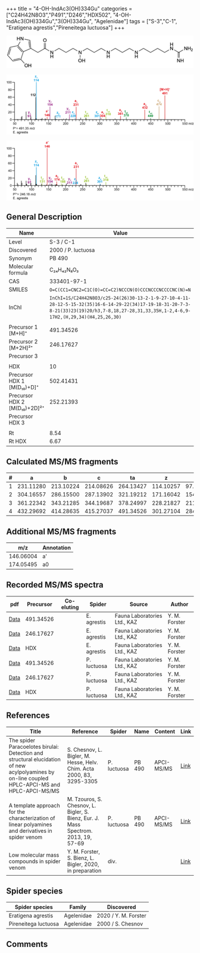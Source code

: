 +++
title = "4-OH-IndAc3(OH)334Gu"
categories = ["C24H42N8O3","P491","D246","HDX502",
"4-OH-IndAc3(OH)334Gu","3(OH)334Gu",
"Agelenidae"]
tags = ["S-3","C-1",
"Eratigena agrestis","Pireneitega luctuosa"]
+++

![](/img/4-OH-IndAc3(OH)334Gu.png)

![](/img_MSMS/491_4-OH-IndAc3(OH)334Gu_Ea.png?classes=border)

![](/img_MSMS/491_4-OH-IndAc3(OH)334Gu_Ea_2.png?classes=border)

## General Description

| Name                         | Value              |
|------------------------------|--------------------|
| Level                        | S-3 / C-1          |
| Discovered                   | 2000 / P. luctuosa |
| Synonym                      | PB 490             |
| Molecular formula            | C₂₄H₄₂N₈O₃         |
| CAS                          | 333401-97-1        |
| SMILES | `O=C(CC1=CNC2=C1C(O)=CC=C2)NCCCN(O)CCCNCCCNCCCCNC(N)=N`  |
| InChI  | `InChI=1S/C24H42N8O3/c25-24(26)30-13-2-1-9-27-10-4-11-28-12-5-15-32(35)16-6-14-29-22(34)17-19-18-31-20-7-3-8-21(33)23(19)20/h3,7-8,18,27-28,31,33,35H,1-2,4-6,9-17H2,(H,29,34)(H4,25,26,30)`  |
|                              |                    |
| Precursor 1 [M+H]⁺           | 491.34526          |
| Precursor 2 [M+2H]²⁺         | 246.17627          |
| Precursor 3                  |                    |
|                              |                    |
| HDX                          | 10                 |
| Precursor HDX 1 [M(D₁₀)+D]⁺   | 502.41431          |
| Precursor HDX 2 [M(D₁₀)+2D]²⁺ | 252.21393          |
| Precursor HDX 3              |                    |
|                              |                    |
| Rt                           | 8.54                   |
| Rt HDX                       | 6.67                   |

## Calculated MS/MS fragments

| # | a         | b         | c         | ta        | z         | y         | tz        |
|---|-----------|-----------|-----------|-----------|-----------|-----------|-----------|
| 1 | 231.11280 | 213.10224 | 214.08626 | 264.13427 | 114.10257 | 97.07602 | 131.12912 |
| 2 | 304.16557 | 286.15500 | 287.13902 | 321.19212 | 171.16042 | 154.13387 | 188.18697 |
| 3 | 361.22342 | 343.21285 | 344.19687 | 378.24997 | 228.21827 | 211.19172 | 261.23974 |
| 4 | 432.29692 | 414.28635 | 415.27037 | 491.34526 | 301.27104 | 284.24449 | 318.29759 |

## Additional MS/MS fragments

| m/z | Annotation |
|-----|------------|
| 146.06004    | a'   |
| 174.05495    | a0   |

## Recorded MS/MS spectra

| pdf | Precursor | Co-eluting | Spider | Source | Author |
|-----|-----------|------------|--------|--------|--------|
| [Data](/pdf/E-agrestis/491_4-OH-IndAc3(OH)334Gu_Ea.pdf) | 491.34526 |            | E. agrestis | Fauna Laboratories Ltd., KAZ | Y. M. Forster |
| [Data](/pdf/E-agrestis/491_4-OH-IndAc3(OH)334Gu_Ea_2.pdf) | 246.17627 |            | E. agrestis | Fauna Laboratories Ltd., KAZ | Y. M. Forster |
| [Data](/pdf/E-agrestis/491_4-OH-IndAc3(OH)334Gu_Ea_HDX.pdf) | HDX |            | E. agrestis | Fauna Laboratories Ltd., KAZ | Y. M. Forster |
| [Data](/pdf/P-luctuosa/491_4-OH-IndAc3(OH)334Gu_Pl.pdf) | 491.34526 |           | P. luctuosa | Fauna Laboratories Ltd., KAZ | Y. M. Forster |
| [Data](/pdf/P-luctuosa/491_4-OH-IndAc3(OH)334Gu_Pl_2.pdf) | 246.17627 |           | P. luctuosa | Fauna Laboratories Ltd., KAZ | Y. M. Forster |
| [Data](/pdf/P-luctuosa/491_4-OH-IndAc3(OH)334Gu_Pl_HDX.pdf) | HDX |           | P. luctuosa | Fauna Laboratories Ltd., KAZ | Y. M. Forster |

## References

| Title                                                                                                                                           | Reference                                                                           | Spider      | Name   | Content    | Link                                                                                                                           |
|-------------------------------------------------------------------------------------------------------------------------------------------------|-------------------------------------------------------------------------------------|-------------|--------|------------|--------------------------------------------------------------------------------------------------------------------------------|
| The spider Paracoelotes birulai: Detection and structural elucidation of new acylpolyamines by on-line coupled HPLC-APCI-MS and HPLC-APCI-MS/MS | S. Chesnov, L. Bigler, M. Hesse, Helv. Chim. Acta 2000, 83, 3295-3305               | P. luctuosa | PB 490 | APCI-MS/MS | [Link](https://onlinelibrary.wiley.com/doi/abs/10.1002/1522-2675%2820001220%2983%3A12%3C3295%3A%3AAID-HLCA3295%3E3.0.CO%3B2-1) |
| A template approach for the characterization of linear polyamines and derivatives in spider venom                                               | M. Tzouros, S. Chesnov, L. Bigler, S. Bienz, Eur. J. Mass Spectrom. 2013, 19, 57-69 | P. luctuosa | PB 490 | APCI-MS/MS | [Link](https://journals.sagepub.com/doi/10.1255/ejms.1213)                                                                     |
| Low molecular mass compounds in spider venom      | Y. M. Forster, S. Bienz, L. Bigler, 2020, in preparation          | div.       |   |   | [Link](unknown) |

## Spider species

| Spider species       | Family     | Discovered        |
|----------------------|------------|-------------------|
| Eratigena agrestis | Agelenidae | 2020 / Y. M. Forster |
| Pireneitega luctuosa | Agelenidae | 2000 / S. Chesnov |

## Comments